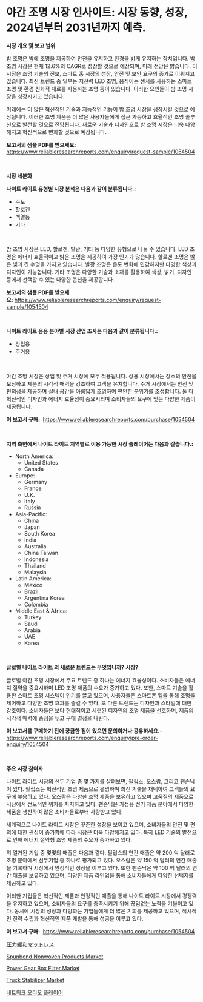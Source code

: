 <p><h1>야간 조명 시장 인사이트: 시장 동향, 성장, 2024년부터 2031년까지 예측.</h1></p><p><strong>시장 개요 및 보고 범위</strong></p>
<p><p>밤 조명은 밤에 조명을 제공하여 안전을 유지하고 환경을 밝게 유지하는 장치입니다. 밤 조명 시장은 현재 12.6%의 CAGR로 성장할 것으로 예상되며, 미래 전망은 밝습니다. 이 시장은 조명 기술의 진보, 스마트 홈 시장의 성장, 안전 및 보안 요구의 증가로 이뤄지고 있습니다. 최신 트렌드 중 일부는 저전력 LED 조명, 움직이는 센서를 사용하는 스마트 조명 및 환경 친화적 재료를 사용하는 조명 등이 있습니다. 이러한 요인들이 밤 조명 시장을 성장시키고 있습니다.</p><p>미래에는 더 많은 혁신적인 기술과 지능적인 기능이 밤 조명 시장을 성장시킬 것으로 예상됩니다. 이러한 조명 제품은 더 많은 사용자들에게 접근 가능하고 효율적인 조명 솔루션으로 발전할 것으로 전망됩니다. 새로운 기술과 디자인으로 밤 조명 시장은 더욱 다양해지고 혁신적으로 변화할 것으로 예상됩니다.</p></p>
<p><strong>보고서의 샘플 PDF를 받으세요:</strong> <a href="https://www.reliableresearchreports.com/enquiry/request-sample/1054504">https://www.reliableresearchreports.com/enquiry/request-sample/1054504</a></p>
<p>&nbsp;</p>
<p><strong>시장 세분화</strong></p>
<p><strong>나이트 라이트 유형별 시장 분석은 다음과 같이 분류됩니다.:</strong></p>
<p><ul><li>주도</li><li>할로겐</li><li>백열등</li><li>기타</li></ul></p>
<p>&nbsp;</p>
<p><p>밤 조명 시장은 LED, 할로겐, 발광, 기타 등 다양한 유형으로 나눌 수 있습니다. LED 조명은 에너지 효율적이고 밝은 조명을 제공하여 가장 인기가 많습니다. 할로겐 조명은 밝은 빛과 긴 수명을 가지고 있습니다. 발광 조명은 온도 변화에 민감하지만 다양한 색상과 디자인이 가능합니다. 기타 조명은 다양한 기술과 소재를 활용하여 색상, 밝기, 디자인 등에서 선택할 수 있는 다양한 옵션을 제공합니다.</p></p>
<p><strong>보고서의 샘플 PDF를 받으세요:</strong>&nbsp;<a href="https://www.reliableresearchreports.com/enquiry/request-sample/1054504">https://www.reliableresearchreports.com/enquiry/request-sample/1054504</a></p>
<p>&nbsp;</p>
<p><strong> 나이트 라이트 응용 분야별 시장 산업 조사는 다음과 같이 분류됩니다.:</strong></p>
<p><ul><li>상업용</li><li>주거용</li></ul></p>
<p>&nbsp;</p>
<p><p>야간 조명 시장은 상업 및 주거 시장에 모두 적용됩니다. 상용 시장에서는 장소의 안전을 보장하고 제품의 시각적 매력을 강조하여 고객을 유치합니다. 주거 시장에서는 안전 및 편의성을 제공하며 실내 공간을 아름답게 조명하여 편안한 분위기를 조성합니다. 둘 다 혁신적인 디자인과 에너지 효율성이 중요시되며 소비자들의 요구에 맞는 다양한 제품이 제공됩니다.</p></p>
<p><strong>이 보고서 구매:</strong>&nbsp; <a href="https://www.reliableresearchreports.com/purchase/1054504">https://www.reliableresearchreports.com/purchase/1054504</a></p>
<p>&nbsp;</p>
<p><strong>지역 측면에서 나이트 라이트 지역별로 이용 가능한 시장 플레이어는 다음과 같습니다.:</strong></p>
<p><ul>
    <li>
        North America:
        <ul>
            <li>United States</li>
            <li>Canada</li>
        </ul>
    </li>
    <li>
        Europe:
        <ul>
            <li>Germany</li>
            <li>France</li>
            <li>U.K.</li>
            <li>Italy</li>
            <li>Russia</li>
        </ul>
    </li>
    <li>
        Asia-Pacific:
        <ul>
            <li>China</li>
            <li>Japan</li>
            <li>South Korea</li>
            <li>India</li>
            <li>Australia</li>
            <li>China Taiwan</li>
            <li>Indonesia</li>
            <li>Thailand</li>
            <li>Malaysia</li>
        </ul>
    </li>
    <li>
        Latin America:
        <ul>
            <li>Mexico</li>
            <li>Brazil</li>
            <li>Argentina Korea</li>
            <li>Colombia</li>
        </ul>
    </li>
    <li>
        Middle East & Africa:
        <ul>
            <li>Turkey</li>
            <li>Saudi</li>
            <li>Arabia</li>
            <li>UAE</li>
            <li>Korea</li>
        </ul>
    </li>
    </ul></p>
<p>&nbsp;</p>
<p><strong>글로벌 나이트 라이트 의 새로운 트렌드는 무엇입니까? 시장?</strong></p>
<p><p>글로벌 야간 조명 시장에서 주요 트렌드 중 하나는 에너지 효율성이다. 소비자들은 에너지 절약을 중요시하며 LED 조명 제품의 수요가 증가하고 있다. 또한, 스마트 기술을 활용한 스마트 조명 시스템이 인기를 끌고 있으며, 사용자들은 스마트폰 앱을 통해 조명을 제어하고 다양한 조명 효과를 즐길 수 있다. 또 다른 트렌드는 디자인과 스타일에 대한 강조이다. 소비자들은 보다 현대적이고 세련된 디자인의 조명 제품을 선호하며, 제품의 시각적 매력에 중점을 두고 구매 결정을 내린다.</p></p>
<p><strong>이 보고서를 구매하기 전에 궁금한 점이 있으면 문의하거나 공유하세요.</strong>- <a href="https://www.reliableresearchreports.com/enquiry/pre-order-enquiry/1054504">https://www.reliableresearchreports.com/enquiry/pre-order-enquiry/1054504</a></p>
<p>&nbsp;</p>
<p><strong>주요 시장 참여자</strong></p>
<p><p>나이트 라이트 시장의 선두 기업 중 몇 가지를 살펴보면, 필립스, 오스람, 그리고 팬슨닉이 있다. 필립스는 혁신적인 조명 제품으로 유명하며 최신 기술을 채택하여 고객들의 요구에 부응하고 있다. 오스람은 다양한 조명 제품을 보유하고 있으며 고품질의 제품으로 시장에서 선도적인 위치를 차지하고 있다. 팬슨닉은 가정용 전기 제품 분야에서 다양한 제품을 생산하여 많은 소비자들로부터 사랑받고 있다.</p><p>세계적으로 나이트 라이트 시장은 꾸준한 성장을 보이고 있으며, 소비자들의 안전 및 편의에 대한 관심이 증가함에 따라 시장은 더욱 다양해지고 있다. 특히 LED 기술의 발전으로 인해 에너지 절약형 조명 제품의 수요가 증가하고 있다.</p><p>위 열거된 기업 중 몇몇의 매출은 다음과 같다. 필립스의 연간 매출은 약 200 억 달러로 조명 분야에서 선두기업 중 하나로 평가되고 있다. 오스람은 약 150 억 달러의 연간 매출을 기록하며 시장에서 안정적인 성장을 이루고 있다. 또한 팬슨닉은 약 100 억 달러의 연간 매출을 보유하고 있으며, 다양한 제품 라인업을 통해 소비자들에게 다양한 선택지를 제공하고 있다.</p><p>이러한 기업들은 혁신적인 제품과 안정적인 매출을 통해 나이트 라이트 시장에서 경쟁력을 유지하고 있으며, 소비자들의 요구를 충족시키기 위해 끊임없는 노력을 기울이고 있다. 동시에 시장의 성장과 다양화는 기업들에게 더 많은 기회를 제공하고 있으며, 적시적인 전략 수립과 혁신적인 제품 개발을 통해 성공을 이루고 있다.</p></p>
<p><strong>이 보고서 구매:</strong>&nbsp;&nbsp;<a href="https://www.reliableresearchreports.com/purchase/1054504">https://www.reliableresearchreports.com/purchase/1054504</a></p>
<p><p><a href="https://github.com/bevdtkn4419963/Market-Research-Report-List-1/blob/main/4767641187584.md">圧力緩和マットレス</a></p><p><a href="https://view.publitas.com/reportprime-1/spunbond-nonwoven-products-market-size-share-trends-analysis-report-by-application-regional-outlook-competitive-strategies-and-segment-forecasts-2023-2030/">Spunbond Nonwoven Products Market</a></p><p><a href="https://noble-drawer-34c.notion.site/Power-Gear-Box-Filter-Market-Offer-Valuable-Insights-into-Market-Size-Market-Share-Market-Trends--d01fbb977c984fa983d6893176257ad1">Power Gear Box Filter Market</a></p><p><a href="https://github.com/NorbertYates/Market-Research-Report-List-3/blob/main/truck-stabilizer-market.md">Truck Stabilizer Market</a></p><p><a href="https://github.com/vsoq0zknh59/Market-Research-Report-List-1/blob/main/3166988187519.md">네트워크 오디오 플레이어</a></p></p>
